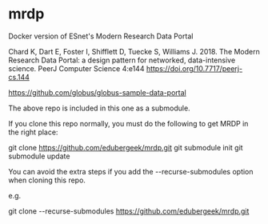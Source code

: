 # mrdp
Docker version of ESnet's Modern Research Data Portal

Chard K, Dart E, Foster I, Shifflett D, Tuecke S, Williams J. 2018. The Modern Research Data Portal: a design pattern for networked, data-intensive science. PeerJ Computer Science 4:e144 https://doi.org/10.7717/peerj-cs.144

https://github.com/globus/globus-sample-data-portal

The above repo is included in this one as a submodule. 

If you clone this repo normally, you must do the following to get MRDP in the right place:

git clone https://github.com/edubergeek/mrdp.git
git submodule init
git submodule update

You can avoid the extra steps if you add the --recurse-submodules option when cloning this repo.

e.g. 

git clone --recurse-submodules https://github.com/edubergeek/mrdp.git

